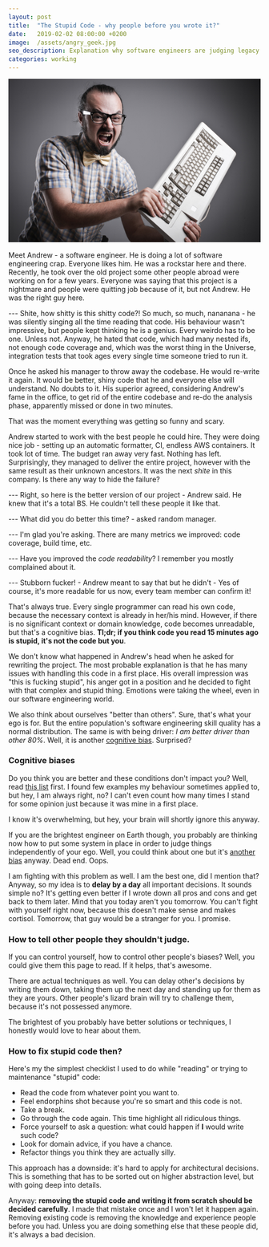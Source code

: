 ```yaml
---
layout: post
title:  "The Stupid Code - why people before you wrote it?"
date:   2019-02-02 08:00:00 +0200
image:  /assets/angry_geek.jpg
seo_description: Explanation why software engineers are judging legacy code as stupid. 
categories: working
---
```


![Pissed off geek](/assets/angry_geek.jpg)

Meet Andrew - a software engineer. He is doing a lot of software engineering crap. Everyone likes him. He was a rockstar here and there. Recently, he took over the old project some other people abroad were working on for a few years. Everyone was saying that this project is a nightmare and people were quitting job because of it, but not Andrew. He was the right guy here.

--- Shite, how shitty is this shitty code?! So much, so much, nananana - he was silently singing all the time reading that code. His behaviour wasn't impressive, but people kept thinking he is a genius. Every weirdo has to be one. Unless not. Anyway, he hated that code, which had many nested ifs, not enough code coverage and, which was the worst thing in the Universe, integration tests that took ages every single time someone tried to run it.

Once he asked his manager to throw away the codebase. He would re-write it again. It would be better, shiny code that he and everyone else will understand. No doubts to it. His superior agreed, considering Andrew's fame in the office, to get rid of the entire codebase and re-do the analysis phase, apparently missed or done in two minutes.

That was the moment everything was getting so funny and scary.

<!-- more -->

Andrew started to work with the best people he could hire. They were doing nice job - setting up an automatic formatter, CI, endless AWS containers. It took lot of time. The budget ran away very fast. Nothing has left. Surprisingly, they managed to deliver the entire project, however with the same result as their unknown ancestors. It was the next *shite* in this company. Is there any way to hide the failure?

--- Right, so here is the better version of our project - Andrew said. He knew that it's a total BS. He couldn't tell these people it like that.

--- What did you do better this time? - asked random manager.

--- I'm glad you're asking. There are many metrics we improved: code coverage, build time, etc.

--- Have you improved the *code readability*? I remember you mostly complained about it.

--- Stubborn fucker! - Andrew meant to say that but he didn't - Yes of course, it's more readable for us now, every team member can confirm it!

That's always true. Every single programmer can read his own code, because the necessary context is already in her/his mind. However, if there is no significant context or domain knowledge, code becomes unreadable, but that's a cognitive bias. **Tl;dr; if you think code you read 15 minutes ago is stupid, it's not the code but you**.

We don't know what happened in Andrew's head when he asked for rewriting the project. The most probable explanation is that he has many issues with handling this code in a first place. His overall impression was "this is fucking stupid", his anger got in a position and he decided to fight with that complex and stupid thing. Emotions were taking the wheel, even in our software engineering world.

We also think about ourselves "better than others". Sure, that's what your ego is for. But the entire population's software engineering skill quality has a normal distribution. The same is with being driver: *I am better driver than other 80%*. Well, it is another [cognitive bias][2]. Surprised?

### Cognitive biases

Do you think you are better and these conditions don't impact you? Well, read [this list][1] first. I found few examples my behaviour sometimes applied to, but hey, I am always right, no? I can't even count how many times I stand for some opinion just because it was mine in a first place.

I know it's overwhelming, but hey, your brain will shortly ignore this anyway.

If you are the brightest engineer on Earth though, you probably are thinking now how to put some system in place in order to judge things independently of your ego. Well, you could think about one but it's [another bias][3] anyway. Dead end. Oops.

I am fighting with this problem as well. I am the best one, did I mention that? Anyway, so my idea is to **delay by a day** all important decisions. It sounds simple no? It's getting even better if I wrote down all pros and cons and get back to them later. Mind that you today aren't you tomorrow. You can't fight with yourself right now, because this doesn't make sense and makes cortisol. Tomorrow, that guy would be a stranger for you. I promise.

### How to tell other people they shouldn't judge.

If you can control yourself, how to control other people's biases? Well, you could give them this page to read. If it helps, that's awesome.

There are actual techniques as well. You can delay other's decisions by writing them down, taking them up the next day and standing up for them as they are yours. Other people's lizard brain will try to challenge them, because it's not possessed anymore.

The brightest of you probably have better solutions or techniques, I honestly would love to hear about them.

### How to fix stupid code then?

Here's my the simplest checklist I used to do while "reading" or trying to maintenance "stupid" code:

* Read the code from whatever point you want to.
* Feel endorphins shot because you're so smart and this code is not. 
* Take a break.
* Go through the code again. This time highlight all ridiculous things.
* Force yourself to ask a question: what could happen if **I** would write such code?
* Look for domain advice, if you have a chance.
* Refactor things you think they are actually silly.

This approach has a downside: it's hard to apply for architectural decisions. This is something that has to be sorted out on higher abstraction level, but with going deep into details.

Anyway: **removing the stupid code and writing it from scratch should be decided carefully**. I made that mistake once and I won't let it happen again. Removing existing code is removing the knowledge and experience people before you had. Unless you are doing something else that these people did, it's always a bad decision. 

[1]: https://en.wikipedia.org/wiki/List_of_cognitive_biases
[2]: https://en.wikipedia.org/wiki/Illusory_superiority
[3]: https://en.wikipedia.org/wiki/Automation_bias
